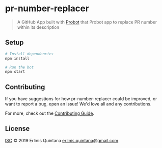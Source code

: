 # pr-number-replacer

> A GitHub App built with [Probot](https://github.com/probot/probot) that Probot app to replace PR number within its description

## Setup

```sh
# Install dependencies
npm install

# Run the bot
npm start
```

## Contributing

If you have suggestions for how pr-number-replacer could be improved, or want to report a bug, open an issue! We'd love all and any contributions.

For more, check out the [Contributing Guide](CONTRIBUTING.md).

## License

[ISC](LICENSE) © 2019 Erlinis Quintana <erlinis.quintana@gmail.com>
